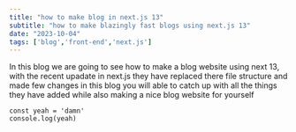```yaml
---
title: "how to make blog in next.js 13"
subtitle: "how to make blazingly fast blogs using next.js 13"
date: "2023-10-04"
tags: ['blog','front-end','next.js']
---
```


In this blog we are going to see how to make a blog website using next 13,
with the recent upadate in next.js they have replaced there file structure and made few changes 
in this blog you will able to catch up with all the things they have added while also making a 
nice blog website for yourself

```
const yeah = 'damn'
console.log(yeah)
```